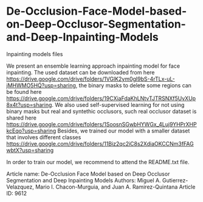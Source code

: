 # De-Occlusion-Face-Model-based-on-Deep-Occlusor-Segmentation-and-Deep-Inpainting-Models
Inpainting models files

We present an ensemble learning approach inpainting model for face inpainting. The used dataset can be downloaded from here https://drive.google.com/drive/folders/1VGlK2ym0gI9bS-4rTLx-uL-jMHWMO5HQ?usp=sharing,
the binary masks to delete some regions can be found here https://drive.google.com/drive/folders/19CXiaFdaKhLNtvTJTRSNXf5UvXUp8x4t?usp=sharing. 
We also used self-supervised learning for not using binary masks but real and syntethic occlusors, such real occlusor dataset is shared here https://drive.google.com/drive/folders/1SoosnSGwbHYWGx_4Luj9YHPrXHPkcEqo?usp=sharing
Besides, we trained our model with a smaller dataset that involves different classes https://drive.google.com/drive/folders/11Biz2qc2iC8s2XdiaOKCCNm3fFAGwbtX?usp=sharing

In order to train our model, we recommend to attend the README.txt file.

Article name: De-Occlusion Face Model based on Deep Occlusor Segmentation and Deep Inpainting Models
Authors: Miguel A. Gutierrez-Velazquez, Mario I. Chacon-Murguia, and Juan A. Ramirez-Quintana
Article ID: 9612
